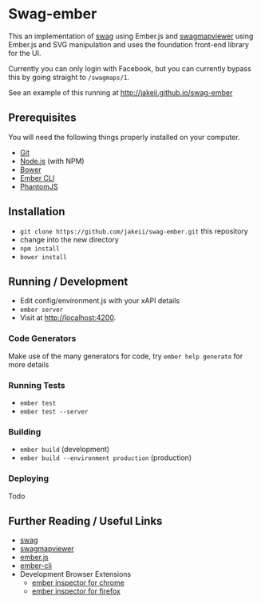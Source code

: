 # Swag-ember

This an implementation of [swag](https://github.com/tunapanda/swag) using Ember.js and [swagmapviewer](https://github.com/tunapanda/swagmapviewer) using Ember.js and SVG manipulation and uses the foundation front-end library for the UI.

Currently you can only login with Facebook, but you can currently bypass this by going straight to `/swagmaps/1`.

See an example of this running at http://jakeii.github.io/swag-ember

## Prerequisites

You will need the following things properly installed on your computer.

* [Git](http://git-scm.com/)
* [Node.js](http://nodejs.org/) (with NPM)
* [Bower](http://bower.io/)
* [Ember CLI](http://www.ember-cli.com/)
* [PhantomJS](http://phantomjs.org/)

## Installation

* `git clone https://github.com/jakeii/swag-ember.git` this repository
* change into the new directory
* `npm install`
* `bower install`

## Running / Development

* Edit config/environment.js with your xAPI details
* `ember server`
* Visit at [http://localhost:4200](http://localhost:4200).

### Code Generators

Make use of the many generators for code, try `ember help generate` for more details

### Running Tests

* `ember test`
* `ember test --server`

### Building

* `ember build` (development)
* `ember build --environment production` (production)

### Deploying

Todo

## Further Reading / Useful Links

* [swag](https://github.com/tunapanda/swag)
* [swagmapviewer](https://github.com/tunapanda/swagmapviewer)
* [ember.js](http://emberjs.com/)
* [ember-cli](http://www.ember-cli.com/)
* Development Browser Extensions
  * [ember inspector for chrome](https://chrome.google.com/webstore/detail/ember-inspector/bmdblncegkenkacieihfhpjfppoconhi)
  * [ember inspector for firefox](https://addons.mozilla.org/en-US/firefox/addon/ember-inspector/)

